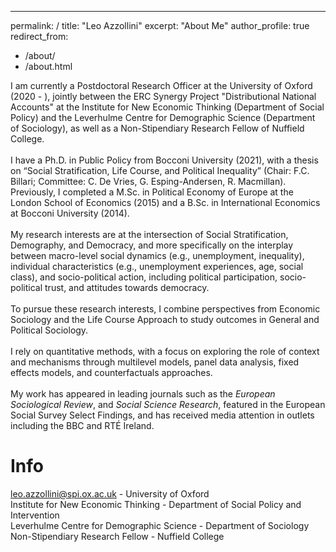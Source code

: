 ---
permalink: /
title: "Leo Azzollini"
excerpt: "About Me"
author_profile: true
redirect_from: 
  - /about/
  - /about.html

I am currently a Postdoctoral Research Officer at the University of Oxford (2020 - ), jointly between the ERC Synergy Project "Distributional National Accounts" at the Institute for New Economic Thinking (Department of Social Policy) and the Leverhulme Centre for Demographic Science (Department of Sociology), as well as a Non-Stipendiary Research Fellow of Nuffield College.
\
\
I have a Ph.D. in Public Policy from Bocconi University (2021), with a thesis on “Social Stratification, Life Course, and Political Inequality” (Chair: F.C. Billari; Committee: C. De Vries, G. Esping-Andersen, R. Macmillan). Previously, I completed a M.Sc. in Political Economy of Europe at the London School of Economics (2015) and a B.Sc. in International Economics at Bocconi University (2014).
\
\
My research interests are at the intersection of Social Stratification, Demography, and Democracy, and more specifically on the interplay between macro-level social dynamics (e.g., unemployment, inequality), individual characteristics (e.g., unemployment experiences, age, social class), and socio-political action, including political participation, socio-political trust, and attitudes towards democracy.
\
\
To pursue these research interests, I combine perspectives from Economic Sociology and the Life Course Approach to study outcomes in General and Political Sociology.
\
\
I rely on quantitative methods, with a focus on exploring the role of context and mechanisms through multilevel models, panel data analysis, fixed effects models, and counterfactuals approaches.
\
\
My work has appeared in leading journals such as the _European Sociological Review_, and _Social Science Research_, featured in the European Social Survey Select Findings, and has received media attention in outlets including the BBC and RTÉ Ireland.

Info
======
leo.azzollini@spi.ox.ac.uk - University of Oxford\
Institute for New Economic Thinking - Department of Social Policy and Intervention\
Leverhulme Centre for Demographic Science - Department of Sociology\
Non-Stipendiary Research Fellow - Nuffield College

